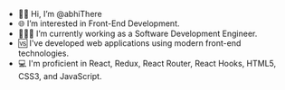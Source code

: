 - 👋🏻 Hi, I’m @abhiThere
- 🌐 I’m interested in Front-End Development.
- 👨🏻‍💻 I’m currently working as a Software Development Engineer.
- 🆚 I've developed web applications using modern front-end technologies.
- 💻 I'm proficient in React, Redux, React Router, React Hooks, HTML5, CSS3, and JavaScript.

<!---
abhiThere/abhiThere is a ✨ special ✨ repository because its `README.md` (this file) appears on your GitHub profile.
You can click the Preview link to take a look at your changes.
--->
